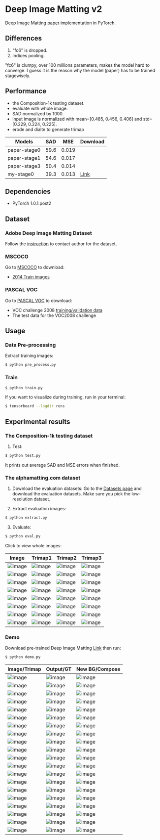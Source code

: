 # Deep Image Matting v2
Deep Image Matting [paper](https://arxiv.org/abs/1703.03872) implementation in PyTorch.

## Differences

1. "fc6" is dropped.
2. Indices pooling.

<p>"fc6" is clumpy, over 100 millions parameters, makes the model hard to converge. I guess it is the reason why the model (paper) has to be trained stagewisely.

## Performance
- the Composition-1k testing dataset.
- evaluate with whole image.
- SAD normalized by 1000.
- input image is normalized with mean=[0.485, 0.456, 0.406] and std=[0.229, 0.224, 0.225].
- erode and dialte to generate trimap

|Models|SAD|MSE|Download|
|---|---|---|---|
|paper-stage0|59.6|0.019||
|paper-stage1|54.6|0.017||
|paper-stage3|50.4|0.014||
|my-stage0|39.3|0.013|[Link](https://github.com/foamliu/Deep-Image-Matting-v2/releases/download/v1.0/BEST_checkpoint.tar)|

## Dependencies

- PyTorch 1.0.1.post2

## Dataset
### Adobe Deep Image Matting Dataset
Follow the [instruction](https://sites.google.com/view/deepimagematting) to contact author for the dataset.

### MSCOCO
Go to [MSCOCO](http://cocodataset.org/#download) to download:
* [2014 Train images](http://images.cocodataset.org/zips/train2014.zip)


### PASCAL VOC
Go to [PASCAL VOC](http://host.robots.ox.ac.uk/pascal/VOC/) to download:
* VOC challenge 2008 [training/validation data](http://host.robots.ox.ac.uk/pascal/VOC/voc2008/VOCtrainval_14-Jul-2008.tar)
* The test data for the VOC2008 challenge

## Usage
### Data Pre-processing
Extract training images:
```bash
$ python pre_process.py
```

### Train
```bash
$ python train.py
```

If you want to visualize during training, run in your terminal:
```bash
$ tensorboard --logdir runs
```

## Experimental results

### The Composition-1k testing dataset

1. Test:
```bash
$ python test.py
```

It prints out average SAD and MSE errors when finished.

### The alphamatting.com dataset

1. Download the evaluation datasets: Go to the [Datasets page](http://www.alphamatting.com/datasets.php) and download the evaluation datasets. Make sure you pick the low-resolution dataset.

2. Extract evaluation images:
```bash
$ python extract.py
```

3. Evaluate:
```bash
$ python eval.py
```

Click to view whole images:

Image | Trimap1 | Trimap2 | Trimap3|
|---|---|---|---|
|![image](https://github.com/foamliu/Deep-Image-Matting-v2/raw/master/images/alphamatting/doll.png) |![image](https://github.com/foamliu/Deep-Image-Matting-v2/raw/master/images/alphamatting/Trimap1/doll.png)|![image](https://github.com/foamliu/Deep-Image-Matting-v2/raw/master/images/alphamatting/Trimap2/doll.png)|![image](https://github.com/foamliu/Deep-Image-Matting-v2/raw/master/images/alphamatting/Trimap3/doll.png)|
|![image](https://github.com/foamliu/Deep-Image-Matting-v2/raw/master/images/alphamatting/donkey.png) |![image](https://github.com/foamliu/Deep-Image-Matting-v2/raw/master/images/alphamatting/Trimap1/donkey.png)|![image](https://github.com/foamliu/Deep-Image-Matting-v2/raw/master/images/alphamatting/Trimap2/donkey.png)|![image](https://github.com/foamliu/Deep-Image-Matting-v2/raw/master/images/alphamatting/Trimap3/donkey.png)|
|![image](https://github.com/foamliu/Deep-Image-Matting-v2/raw/master/images/alphamatting/elephant.png) |![image](https://github.com/foamliu/Deep-Image-Matting-v2/raw/master/images/alphamatting/Trimap1/elephant.png)|![image](https://github.com/foamliu/Deep-Image-Matting-v2/raw/master/images/alphamatting/Trimap2/elephant.png)|![image](https://github.com/foamliu/Deep-Image-Matting-v2/raw/master/images/alphamatting/Trimap3/elephant.png)|
|![image](https://github.com/foamliu/Deep-Image-Matting-v2/raw/master/images/alphamatting/net.png) |![image](https://github.com/foamliu/Deep-Image-Matting-v2/raw/master/images/alphamatting/Trimap1/net.png)|![image](https://github.com/foamliu/Deep-Image-Matting-v2/raw/master/images/alphamatting/Trimap2/net.png)|![image](https://github.com/foamliu/Deep-Image-Matting-v2/raw/master/images/alphamatting/Trimap3/net.png)|
|![image](https://github.com/foamliu/Deep-Image-Matting-v2/raw/master/images/alphamatting/pineapple.png) |![image](https://github.com/foamliu/Deep-Image-Matting-v2/raw/master/images/alphamatting/Trimap1/pineapple.png)|![image](https://github.com/foamliu/Deep-Image-Matting-v2/raw/master/images/alphamatting/Trimap2/pineapple.png)|![image](https://github.com/foamliu/Deep-Image-Matting-v2/raw/master/images/alphamatting/Trimap3/pineapple.png)|
|![image](https://github.com/foamliu/Deep-Image-Matting-v2/raw/master/images/alphamatting/plant.png) |![image](https://github.com/foamliu/Deep-Image-Matting-v2/raw/master/images/alphamatting/Trimap1/plant.png)|![image](https://github.com/foamliu/Deep-Image-Matting-v2/raw/master/images/alphamatting/Trimap2/plant.png)|![image](https://github.com/foamliu/Deep-Image-Matting-v2/raw/master/images/alphamatting/Trimap3/plant.png)|
|![image](https://github.com/foamliu/Deep-Image-Matting-v2/raw/master/images/alphamatting/plasticbag.png) |![image](https://github.com/foamliu/Deep-Image-Matting-v2/raw/master/images/alphamatting/Trimap1/plasticbag.png)|![image](https://github.com/foamliu/Deep-Image-Matting-v2/raw/master/images/alphamatting/Trimap2/plasticbag.png)|![image](https://github.com/foamliu/Deep-Image-Matting-v2/raw/master/images/alphamatting/Trimap3/plasticbag.png)|
|![image](https://github.com/foamliu/Deep-Image-Matting-v2/raw/master/images/alphamatting/troll.png) |![image](https://github.com/foamliu/Deep-Image-Matting-v2/raw/master/images/alphamatting/Trimap1/troll.png)|![image](https://github.com/foamliu/Deep-Image-Matting-v2/raw/master/images/alphamatting/Trimap2/troll.png)|![image](https://github.com/foamliu/Deep-Image-Matting-v2/raw/master/images/alphamatting/Trimap3/troll.png)|

### Demo
Download pre-trained Deep Image Matting [Link](https://github.com/foamliu/Deep-Image-Matting-v2/releases/download/v1.0/BEST_checkpoint.tar) then run:
```bash
$ python demo.py
```

Image/Trimap | Output/GT | New BG/Compose | 
|---|---|---|
|![image](https://github.com/foamliu/Deep-Image-Matting-v2/raw/master/images/0_image.png)  | ![image](https://github.com/foamliu/Deep-Image-Matting-v2/raw/master/images/0_out.png)   | ![image](https://github.com/foamliu/Deep-Image-Matting-v2/raw/master/images/0_new_bg.png) |
|![image](https://github.com/foamliu/Deep-Image-Matting-v2/raw/master/images/0_trimap.png) | ![image](https://github.com/foamliu/Deep-Image-Matting-v2/raw/master/images/0_alpha.png) | ![image](https://github.com/foamliu/Deep-Image-Matting-v2/raw/master/images/0_compose.png)|
|![image](https://github.com/foamliu/Deep-Image-Matting-v2/raw/master/images/1_image.png)  | ![image](https://github.com/foamliu/Deep-Image-Matting-v2/raw/master/images/1_out.png)   | ![image](https://github.com/foamliu/Deep-Image-Matting-v2/raw/master/images/1_new_bg.png) | 
|![image](https://github.com/foamliu/Deep-Image-Matting-v2/raw/master/images/1_trimap.png) | ![image](https://github.com/foamliu/Deep-Image-Matting-v2/raw/master/images/1_alpha.png) | ![image](https://github.com/foamliu/Deep-Image-Matting-v2/raw/master/images/1_compose.png)|
|![image](https://github.com/foamliu/Deep-Image-Matting-v2/raw/master/images/2_image.png)  | ![image](https://github.com/foamliu/Deep-Image-Matting-v2/raw/master/images/2_out.png)   | ![image](https://github.com/foamliu/Deep-Image-Matting-v2/raw/master/images/2_new_bg.png) |
|![image](https://github.com/foamliu/Deep-Image-Matting-v2/raw/master/images/2_trimap.png) | ![image](https://github.com/foamliu/Deep-Image-Matting-v2/raw/master/images/2_alpha.png) | ![image](https://github.com/foamliu/Deep-Image-Matting-v2/raw/master/images/2_compose.png)|
|![image](https://github.com/foamliu/Deep-Image-Matting-v2/raw/master/images/3_image.png)  | ![image](https://github.com/foamliu/Deep-Image-Matting-v2/raw/master/images/3_out.png)   | ![image](https://github.com/foamliu/Deep-Image-Matting-v2/raw/master/images/3_new_bg.png) |
|![image](https://github.com/foamliu/Deep-Image-Matting-v2/raw/master/images/3_trimap.png) | ![image](https://github.com/foamliu/Deep-Image-Matting-v2/raw/master/images/3_alpha.png) | ![image](https://github.com/foamliu/Deep-Image-Matting-v2/raw/master/images/3_compose.png)|
|![image](https://github.com/foamliu/Deep-Image-Matting-v2/raw/master/images/4_image.png)  | ![image](https://github.com/foamliu/Deep-Image-Matting-v2/raw/master/images/4_out.png)   | ![image](https://github.com/foamliu/Deep-Image-Matting-v2/raw/master/images/4_new_bg.png) |
|![image](https://github.com/foamliu/Deep-Image-Matting-v2/raw/master/images/4_trimap.png) | ![image](https://github.com/foamliu/Deep-Image-Matting-v2/raw/master/images/4_alpha.png) | ![image](https://github.com/foamliu/Deep-Image-Matting-v2/raw/master/images/4_compose.png)|
|![image](https://github.com/foamliu/Deep-Image-Matting-v2/raw/master/images/5_image.png)  | ![image](https://github.com/foamliu/Deep-Image-Matting-v2/raw/master/images/5_out.png)   | ![image](https://github.com/foamliu/Deep-Image-Matting-v2/raw/master/images/5_new_bg.png) |
|![image](https://github.com/foamliu/Deep-Image-Matting-v2/raw/master/images/5_trimap.png) | ![image](https://github.com/foamliu/Deep-Image-Matting-v2/raw/master/images/5_alpha.png) | ![image](https://github.com/foamliu/Deep-Image-Matting-v2/raw/master/images/5_compose.png)|
|![image](https://github.com/foamliu/Deep-Image-Matting-v2/raw/master/images/6_image.png)  | ![image](https://github.com/foamliu/Deep-Image-Matting-v2/raw/master/images/6_out.png)   | ![image](https://github.com/foamliu/Deep-Image-Matting-v2/raw/master/images/6_new_bg.png) |
|![image](https://github.com/foamliu/Deep-Image-Matting-v2/raw/master/images/6_trimap.png) | ![image](https://github.com/foamliu/Deep-Image-Matting-v2/raw/master/images/6_alpha.png) | ![image](https://github.com/foamliu/Deep-Image-Matting-v2/raw/master/images/6_compose.png)|
|![image](https://github.com/foamliu/Deep-Image-Matting-v2/raw/master/images/7_image.png)  | ![image](https://github.com/foamliu/Deep-Image-Matting-v2/raw/master/images/7_out.png)   | ![image](https://github.com/foamliu/Deep-Image-Matting-v2/raw/master/images/7_new_bg.png) |
|![image](https://github.com/foamliu/Deep-Image-Matting-v2/raw/master/images/7_trimap.png) | ![image](https://github.com/foamliu/Deep-Image-Matting-v2/raw/master/images/7_alpha.png) | ![image](https://github.com/foamliu/Deep-Image-Matting-v2/raw/master/images/7_compose.png)|
|![image](https://github.com/foamliu/Deep-Image-Matting-v2/raw/master/images/8_image.png)  | ![image](https://github.com/foamliu/Deep-Image-Matting-v2/raw/master/images/8_out.png)   | ![image](https://github.com/foamliu/Deep-Image-Matting-v2/raw/master/images/8_new_bg.png) |
|![image](https://github.com/foamliu/Deep-Image-Matting-v2/raw/master/images/8_trimap.png) | ![image](https://github.com/foamliu/Deep-Image-Matting-v2/raw/master/images/8_alpha.png) | ![image](https://github.com/foamliu/Deep-Image-Matting-v2/raw/master/images/8_compose.png)|
|![image](https://github.com/foamliu/Deep-Image-Matting-v2/raw/master/images/9_image.png)  | ![image](https://github.com/foamliu/Deep-Image-Matting-v2/raw/master/images/9_out.png)   | ![image](https://github.com/foamliu/Deep-Image-Matting-v2/raw/master/images/9_new_bg.png) |
|![image](https://github.com/foamliu/Deep-Image-Matting-v2/raw/master/images/9_trimap.png) | ![image](https://github.com/foamliu/Deep-Image-Matting-v2/raw/master/images/9_alpha.png) | ![image](https://github.com/foamliu/Deep-Image-Matting-v2/raw/master/images/9_compose.png)|
